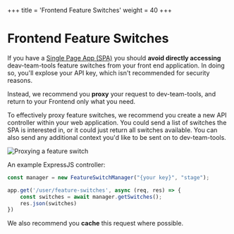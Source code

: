 +++
title = 'Frontend Feature Switches'
weight = 40
+++
# Frontend Feature Switches

If you have a [Single Page App (SPA)](https://en.wikipedia.org/wiki/Single-page_application) you should **avoid directly accessing** deav-team-tools feature switches from your front end application. In doing so, you'll explose your API key, which isn't recommended for security reasons.

Instead, we recommend you **proxy** your request to dev-team-tools, and return to your Frontend only what you need.

To effectively proxy feature switches, we recommend you create a new API controller within your web application.
You could send a list of switches the SPA is interested in, or it could just return all switches available.
You can also send any additional context you'd like to be sent on to dev-team-tools.

![Proxying a feature switch](/proxying-feature-switches.png)

An example ExpressJS controller:
```JavaScript
const manager = new FeatureSwitchManager("{your key}", "stage");

app.get('/user/feature-switches', async (req, res) => {
    const switches = await manager.getSwitches();
    res.json(switches)
})
```

We also recommend you **cache** this request where possible.
